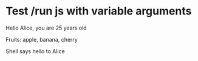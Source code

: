 # Test /run js with variable arguments

Hello Alice, you are 25 years old

Fruits: apple, banana, cherry

Shell says hello to Alice